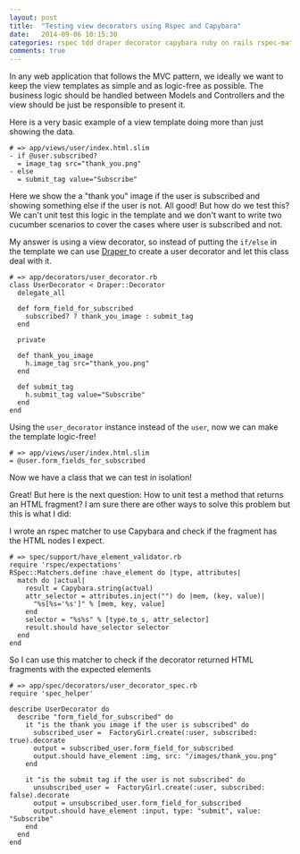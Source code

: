 ```yaml
---
layout: post
title:  "Testing view decorators using Rspec and Capybara"
date:   2014-09-06 10:15:30
categories: rspec tdd draper decorator capybara ruby on rails rspec-matchers
comments: true
---
```


In any web application that follows the MVC pattern, we ideally we want to keep the view templates as simple and as logic-free as possible.
The business logic should be handled between Models and Controllers and the view should be just be responsible to present it.

Here is a very basic example of a view template doing more than just showing the data.

```
# => app/views/user/index.html.slim
- if @user.subscribed?
  = image_tag src="thank_you.png"
- else
  = submit_tag value="Subscribe"
```

Here we show the a "thank you" image if the user is subscribed and showing something else if the user is not. All good! But how do we test this? We can't unit test this logic in the template and we don't want to write two cucumber scenarios to cover the cases where user is subscribed and not.

My answer is using a view decorator, so instead of putting the `if/else` in the template we can use <a href="https://github.com/drapergem/draper" > Draper </a> to create a user decorator and let this class deal with it.


```
# => app/decorators/user_decorator.rb
class UserDecorator < Draper::Decorator
  delegate_all

  def form_field_for_subscribed
    subscribed? ? thank_you_image : submit_tag
  end

  private

  def thank_you_image
    h.image_tag src="thank_you.png"
  end

  def submit_tag
    h.submit_tag value="Subscribe"
  end
end
```
Using the `user_decorator` instance instead of the `user`, now we can make the template logic-free!

```
# => app/views/user/index.html.slim
= @user.form_fields_for_subscribed

```
Now we have a class that we can test in isolation!

Great! But here is the next question: How to unit test a method that returns an HTML fragment?
I am sure there are other ways to solve this problem but this is what I did:

I wrote an rspec matcher to use Capybara and check if the fragment has the HTML nodes I expect.

```
# => spec/support/have_element_validator.rb
require 'rspec/expectations'
RSpec::Matchers.define :have_element do |type, attributes|
  match do |actual|
    result = Capybara.string(actual)
    attr_selector = attributes.inject("") do |mem, (key, value)|
      "%s[%s='%s']" % [mem, key, value]
    end
    selector = "%s%s" % [type.to_s, attr_selector]
    result.should have_selector selector
  end
end
```
So I can use this matcher to check if the decorator returned HTML fragments with the expected elements

```
# => app/spec/decorators/user_decorator_spec.rb
require 'spec_helper'

describe UserDecorator do
  describe "form_field_for_subscribed" do
    it "is the thank you image if the user is subscribed" do
      subscribed_user =  FactoryGirl.create(:user, subscribed: true).decorate
      output = subscribed_user.form_field_for_subscribed
      output.should have_element :img, src: "/images/thank_you.png"
    end

    it "is the submit tag if the user is not subscribed" do
      unsubscribed_user =  FactoryGirl.create(:user, subscribed: false).decorate
      output = unsubscribed_user.form_field_for_subscribed
      output.should have_element :input, type: "submit", value: "Subscribe"
    end
  end
end
```

